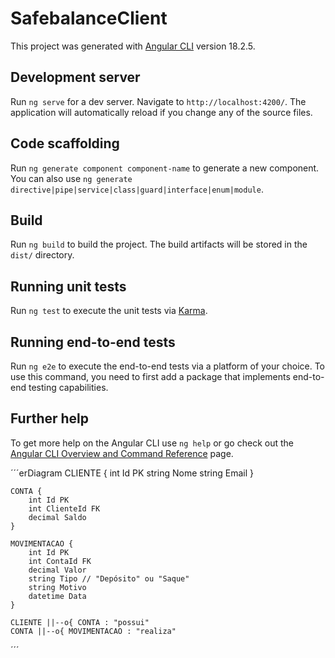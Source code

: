 # SafebalanceClient

This project was generated with [Angular CLI](https://github.com/angular/angular-cli) version 18.2.5.

## Development server

Run `ng serve` for a dev server. Navigate to `http://localhost:4200/`. The application will automatically reload if you change any of the source files.

## Code scaffolding

Run `ng generate component component-name` to generate a new component. You can also use `ng generate directive|pipe|service|class|guard|interface|enum|module`.

## Build

Run `ng build` to build the project. The build artifacts will be stored in the `dist/` directory.

## Running unit tests

Run `ng test` to execute the unit tests via [Karma](https://karma-runner.github.io).

## Running end-to-end tests

Run `ng e2e` to execute the end-to-end tests via a platform of your choice. To use this command, you need to first add a package that implements end-to-end testing capabilities.

## Further help

To get more help on the Angular CLI use `ng help` or go check out the [Angular CLI Overview and Command Reference](https://angular.dev/tools/cli) page.

´´´erDiagram
    CLIENTE {
        int Id PK
        string Nome
        string Email
    }
    
    CONTA {
        int Id PK
        int ClienteId FK
        decimal Saldo
    }
    
    MOVIMENTACAO {
        int Id PK
        int ContaId FK
        decimal Valor
        string Tipo // "Depósito" ou "Saque"
        string Motivo
        datetime Data
    }
    
    CLIENTE ||--o{ CONTA : "possui"
    CONTA ||--o{ MOVIMENTACAO : "realiza"
´´´

